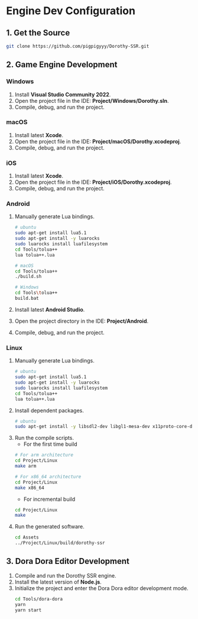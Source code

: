 # Engine Dev Configuration

## 1. Get the Source

```sh
git clone https://github.com/pigpigyyy/Dorothy-SSR.git
```

## 2. Game Engine Development

### Windows

1. Install **Visual Studio Community 2022**.
2. Open the project file in the IDE: **Project/Windows/Dorothy.sln**.
3. Compile, debug, and run the project.

### macOS

1. Install latest **Xcode**.
2. Open the project file in the IDE: **Project/macOS/Dorothy.xcodeproj**.
3. Compile, debug, and run the project.

### iOS

1. Install latest **Xcode**.
2. Open the project file in the IDE: **Project/iOS/Dorothy.xcodeproj**.
3. Compile, debug, and run the project.

### Android

1. Manually generate Lua bindings.
   ```sh
   # ubuntu
   sudo apt-get install lua5.1
   sudo apt-get install -y luarocks
   sudo luarocks install luafilesystem
   cd Tools/tolua++
   lua tolua++.lua
   
   # macOS
   cd Tools/tolua++
   ./build.sh
   
   # Windows
   cd Tools\tolua++
   build.bat
   ```


2. Install latest **Android Studio**.
3. Open the project directory in the IDE: **Project/Android**.
4. Compile, debug, and run the project.

### Linux

1. Manually generate Lua bindings.
   ```sh
   # ubuntu
   sudo apt-get install lua5.1
   sudo apt-get install -y luarocks
   sudo luarocks install luafilesystem
   cd Tools/tolua++
   lua tolua++.lua
   ```
2. Install dependent packages.
   ```sh
   # ubuntu
   sudo apt-get install -y libsdl2-dev libgl1-mesa-dev x11proto-core-dev libx11-dev
   ```
3. Run the compile scripts.
   * For the first time build
   ```sh
   # For arm architecture
   cd Project/Linux
   make arm
   
   # For x86_64 architecture
   cd Project/Linux
   make x86_64
   ```
   * For incremental build
   ```sh
   cd Project/Linux
   make
   ```
4. Run the generated software.
   ```sh
   cd Assets
   ../Project/Linux/build/dorothy-ssr
   ```

## 3. Dora Dora Editor Development

1. Compile and run the Dorothy SSR engine.
2. Install the latest version of **Node.js**.
3. Initialize the project and enter the Dora Dora editor development mode.
   ```sh
   cd Tools/dora-dora
   yarn
   yarn start
   ```
